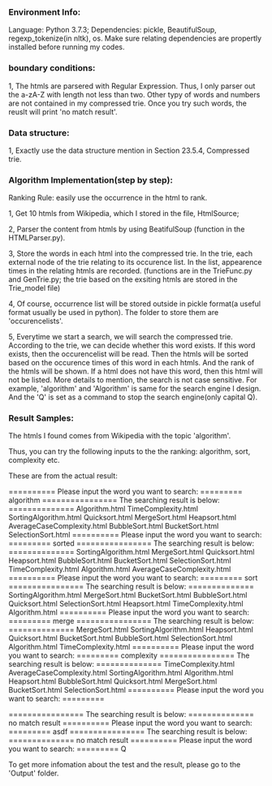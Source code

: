 ### Environment Info:

Language: Python 3.7.3;
Dependencies: pickle, BeautifulSoup, regexp_tokenize(in nltk), os. Make sure relating dependencies are propertly installed before running my codes.

### boundary conditions:

1, The htmls are parsered with Regular Expression. Thus, I only parser out the a-zA-Z with length not less than two. Other typy of words and numbers are not contained in my compressed trie. Once you try such words, the reuslt will print 'no match result'.

### Data structure:

1, Exactly use the data structure mention in Section 23.5.4, Compressed trie.

### Algorithm Implementation(step by step):
Ranking Rule: easily use the occurrence in the html to rank.

1, Get 10 htmls from Wikipedia, which I stored in the file, HtmlSource;

2, Parser the content from htmls by using BeatifulSoup (function in the HTMLParser.py).

3, Store the words in each html into the compressed trie. In the trie, each external node of the trie relating to its occurence list. In the list, appearence times in the relating htmls are recorded. (functions are in the TrieFunc.py and GenTrie.py; the trie based on the exsiting htmls are stored in the Trie_model file)

4, Of course, occurrence list will be stored outside in pickle format(a useful format usually be used in python). The folder to store them are 'occurencelists'.

5, Everytime we start a search, we will search the compressed trie. According to the trie, we can decide whether this word exists. If this word exists, then the occurencelist will be read. Then the htmls will be sorted based on the occurence times of this word in each htmls. And the rank of the htmls will be shown. If a html does not have this word, then this html will not be listed. More details to mention, the search is not case sensitive. For example, 'algorithm' and 'Algorithm' is same for the search engine I design. And the 'Q' is set as a command to stop the search engine(only capital Q).


### Result Samples:
The htmls I found comes from Wikipedia with the topic 'algorithm'.

Thus, you can try the following inputs to the the ranking: algorithm, sort, complexity etc. 

These are from the actual result:

========== Please input the word you want to search: =========
algorithm
================ The searching result is below: ==============
Algorithm.html
TimeComplexity.html
SortingAlgorithm.html
Quicksort.html
MergeSort.html
Heapsort.html
AverageCaseComplexity.html
BubbleSort.html
BucketSort.html
SelectionSort.html
========== Please input the word you want to search: =========
sorted
================ The searching result is below: ==============
SortingAlgorithm.html
MergeSort.html
Quicksort.html
Heapsort.html
BubbleSort.html
BucketSort.html
SelectionSort.html
TimeComplexity.html
Algorithm.html
AverageCaseComplexity.html
========== Please input the word you want to search: =========
sort
================ The searching result is below: ==============
SortingAlgorithm.html
MergeSort.html
BucketSort.html
BubbleSort.html
Quicksort.html
SelectionSort.html
Heapsort.html
TimeComplexity.html
Algorithm.html
========== Please input the word you want to search: =========
merge
================ The searching result is below: ==============
MergeSort.html
SortingAlgorithm.html
Heapsort.html
Quicksort.html
BucketSort.html
BubbleSort.html
SelectionSort.html
Algorithm.html
TimeComplexity.html
========== Please input the word you want to search: =========
complexity
================ The searching result is below: ==============
TimeComplexity.html
AverageCaseComplexity.html
SortingAlgorithm.html
Algorithm.html
Heapsort.html
BubbleSort.html
Quicksort.html
MergeSort.html
BucketSort.html
SelectionSort.html
========== Please input the word you want to search: =========

================ The searching result is below: ==============
no match result
========== Please input the word you want to search: =========
asdf
================ The searching result is below: ==============
no match result
========== Please input the word you want to search: =========
Q

To get more infomation about the test and the result, please go to the 'Output' folder.
